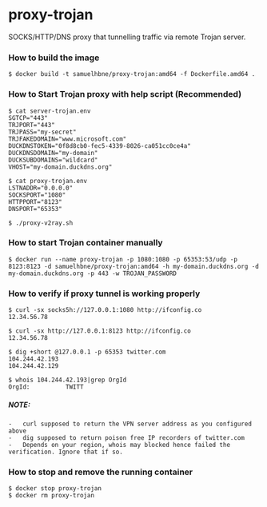 # proxy-trojan
SOCKS/HTTP/DNS proxy that tunnelling traffic via remote Trojan server.

### How to build the image
```
$ docker build -t samuelhbne/proxy-trojan:amd64 -f Dockerfile.amd64 .
```

### How to Start Trojan proxy with help script (Recommended)

```
$ cat server-trojan.env
SGTCP="443"
TRJPORT="443"
TRJPASS="my-secret"
TRJFAKEDOMAIN="www.microsoft.com"
DUCKDNSTOKEN="0f8d8cb0-fec5-4339-8026-ca051cc0ce4a"
DUCKDNSDOMAIN="my-domain"
DUCKSUBDOMAINS="wildcard"
VHOST="my-domain.duckdns.org"

$ cat proxy-trojan.env
LSTNADDR="0.0.0.0"
SOCKSPORT="1080"
HTTPPORT="8123"
DNSPORT="65353"

$ ./proxy-v2ray.sh
```

### How to start Trojan container manually
```
$ docker run --name proxy-trojan -p 1080:1080 -p 65353:53/udp -p 8123:8123 -d samuelhbne/proxy-trojan:amd64 -h my-domain.duckdns.org -d my-domain.duckdns.org -p 443 -w TROJAN_PASSWORD
```

### How to verify if proxy tunnel is working properly

```
$ curl -sx socks5h://127.0.0.1:1080 http://ifconfig.co
12.34.56.78

$ curl -sx http://127.0.0.1:8123 http://ifconfig.co
12.34.56.78

$ dig +short @127.0.0.1 -p 65353 twitter.com
104.244.42.193
104.244.42.129

$ whois 104.244.42.193|grep OrgId
OrgId:          TWITT
```
##### NOTE:
    -   curl supposed to return the VPN server address as you configured above
    -   dig supposed to return poison free IP recorders of twitter.com
    -   Depends on your region, whois may blocked hence failed the verification. Ignore that if so.

### How to stop and remove the running container
```
$ docker stop proxy-trojan
$ docker rm proxy-trojan
```
